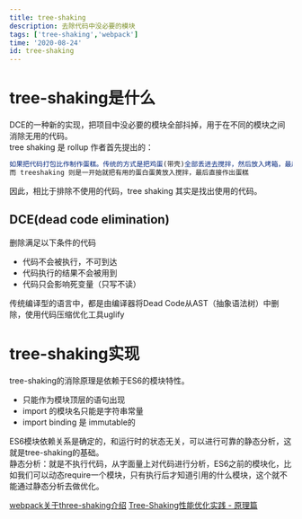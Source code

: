 ```yaml
---
title: tree-shaking
description: 去除代码中没必要的模块
tags: ['tree-shaking','webpack']
time: '2020-08-24'
id: tree-shaking
---
```

# tree-shaking是什么
DCE的一种新的实现，把项目中没必要的模块全部抖掉，用于在不同的模块之间消除无用的代码。\
tree shaking 是 rollup 作者首先提出的：
````javascript
如果把代码打包比作制作蛋糕。传统的方式是把鸡蛋(带壳)全部丢进去搅拌，然后放入烤箱，最后把(没有用的)蛋壳全部挑选并剔除出去。
而 treeshaking 则是一开始就把有用的蛋白蛋黄放入搅拌，最后直接作出蛋糕
````
因此，相比于排除不使用的代码，tree shaking 其实是找出使用的代码。
## DCE(dead code elimination)
删除满足以下条件的代码
* 代码不会被执行，不可到达
* 代码执行的结果不会被用到
* 代码只会影响死变量（只写不读）

传统编译型的语言中，都是由编译器将Dead Code从AST（抽象语法树）中删除，使用代码压缩优化工具uglify
# tree-shaking实现
tree-shaking的消除原理是依赖于ES6的模块特性。
* 只能作为模块顶层的语句出现
* import 的模块名只能是字符串常量
* import binding 是 immutable的

ES6模块依赖关系是确定的，和运行时的状态无关，可以进行可靠的静态分析，这就是tree-shaking的基础。\
静态分析：就是不执行代码，从字面量上对代码进行分析，ES6之前的模块化，比如我们可以动态require一个模块，只有执行后才知道引用的什么模块，这个就不能通过静态分析去做优化。

[webpack关于three-shaking介绍](https://webpack.docschina.org/guides/tree-shaking/#root)
[Tree-Shaking性能优化实践 - 原理篇](https://juejin.im/post/6844903544756109319)